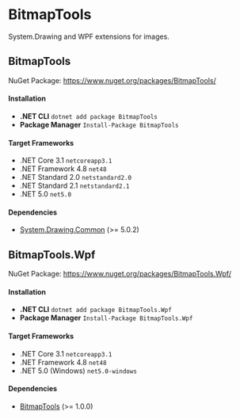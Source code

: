# BitmapTools
System.Drawing and WPF extensions for images.

## BitmapTools

NuGet Package: https://www.nuget.org/packages/BitmapTools/

#### Installation
 - **.NET CLI** `dotnet add package BitmapTools`
 - **Package Manager** `Install-Package BitmapTools`

#### Target Frameworks
 - .NET Core 3.1 `netcoreapp3.1`
 - .NET Framework 4.8 `net48`
 - .NET Standard 2.0 `netstandard2.0`
 - .NET Standard 2.1 `netstandard2.1`
 - .NET 5.0 `net5.0`

#### Dependencies
 - [System.Drawing.Common](https://www.nuget.org/packages/System.Drawing.Common/) (>= 5.0.2)


## BitmapTools.Wpf

NuGet Package: https://www.nuget.org/packages/BitmapTools.Wpf/

#### Installation
 - **.NET CLI** `dotnet add package BitmapTools.Wpf`
 - **Package Manager** `Install-Package BitmapTools.Wpf`

#### Target Frameworks
 - .NET Core 3.1 `netcoreapp3.1`
 - .NET Framework 4.8 `net48`
 - .NET 5.0 (Windows) `net5.0-windows`

#### Dependencies
 - [BitmapTools](https://www.nuget.org/packages/BitmapTools/) (>= 1.0.0)
